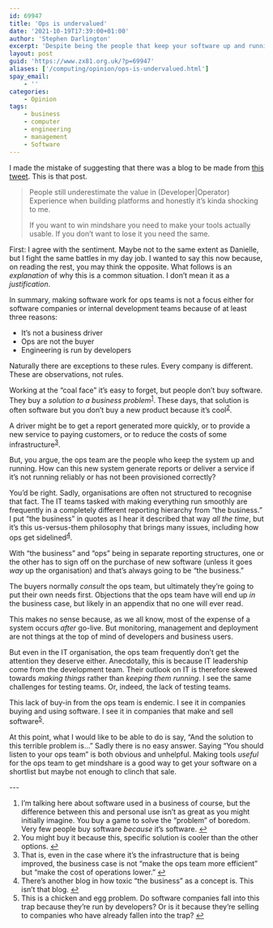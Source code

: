 ```yaml
---
id: 69947
title: 'Ops is undervalued'
date: '2021-10-19T17:39:00+01:00'
author: 'Stephen Darlington'
excerpt: 'Despite being the people that keep your software up and running, ops teams often don’t get the credit they deserve. Why?'
layout: post
guid: 'https://www.zx81.org.uk/?p=69947'
aliases: ['/computing/opinion/ops-is-undervalued.html']
spay_email:
    - ''
categories:
    - Opinion
tags:
    - business
    - computer
    - engineering
    - management
    - Software
---
```


<span style="font-size: revert; font-weight: 400;">I made the mistake of suggesting that there was a blog to be made from </span>[this tweet](https://twitter.com/endocrimes/status/1353735484862836745?s=21)<span style="font-size: revert; font-weight: 400;">. This is that post.</span>

> People still underestimate the value in (Developer|Operator) Experience when building platforms and honestly it’s kinda shocking to me.
> 
> If you want to win mindshare you need to make your tools actually usable. If you don’t want to lose it you need the same.

First: I agree with the sentiment. Maybe not to the same extent as Danielle, but I fight the same battles in my day job. I wanted to say this now because, on reading the rest, you may think the opposite. What follows is an *explanation* of why this is a common situation. I don’t mean it as a *justification*.

In summary, making software work for ops teams is not a focus either for software companies or internal development teams because of at least three reasons:

- It’s not a business driver
- Ops are not the buyer
- Engineering is run by developers

Naturally there are exceptions to these rules. Every company is different. These are observations, not rules.

Working at the “coal face” it’s easy to forget, but people don’t buy software. They buy a *solution to a business problem*<sup>[1](#fn1-27903 "see footnote")</sup>. These days, that solution is often software but you don’t buy a new product because it’s cool<sup>[2](#fn2-27903 "see footnote")</sup>.

A driver might be to get a report generated more quickly, or to provide a new service to paying customers, or to reduce the costs of some infrastructure<sup>[3](#fn3-27903 "see footnote")</sup>.

But, you argue, the ops team are the people who keep the system up and running. How can this new system generate reports or deliver a service if it’s not running reliably or has not been provisioned correctly?

You’d be right. Sadly, organisations are often not structured to recognise that fact. The IT teams tasked with making everything run smoothly are frequently in a completely different reporting hierarchy from “the business.” I put “the business” in quotes as I hear it described that way *all the time*, but it’s this us-versus-them philosophy that brings many issues, including how ops get sidelined<sup>[4](#fn4-27903 "see footnote")</sup>.

With “the business” and “ops” being in separate reporting structures, one or the other has to sign off on the purchase of new software (unless it goes *way* up the organisation) and that’s always going to be “the business.”

The buyers normally *consult* the ops team, but ultimately they’re going to put their own needs first. Objections that the ops team have will end up *in* the business case, but likely in an appendix that no one will ever read.

This makes no sense because, as we all know, most of the expense of a system occurs *after* go-live. But monitoring, management and deployment are not things at the top of mind of developers and business users.

But even in the IT organisation, the ops team frequently don’t get the attention they deserve either. Anecdotally, this is because IT leadership come from the development team. Their outlook on IT is therefore skewed towards *making things* rather than *keeping them running*. I see the same challenges for testing teams. Or, indeed, the lack of testing teams.

This lack of buy-in from the ops team is endemic. I see it in companies buying and using software. I see it in companies that make and sell software<sup>[5](#fn5-27903 "see footnote")</sup>.

At this point, what I would like to be able to do is say, “And the solution to this terrible problem is…” Sadly there is no easy answer. Saying “You should listen to your ops team” is both obvious and unhelpful. Making tools *useful* for the ops team to get mindshare is a good way to get your software on a shortlist but maybe not enough to clinch that sale.

<div class="footnotes">---

1. I’m talking here about software used in a business of course, but the difference between this and personal use isn’t as great as you might initially imagine. You buy a game to solve the “problem” of boredom. Very few people buy software *because* it’s software. [↩︎](#fnr1-27903 "return to article")
2. You might buy it because this, specific solution is cooler than the other options. [↩︎](#fnr2-27903 "return to article")
3. That is, even in the case where it’s the infrastructure that is being improved, the business case is not “make the ops team more efficient” but “make the cost of operations lower.” [↩︎](#fnr3-27903 "return to article")
4. There’s another blog in how toxic “the business” as a concept is. This isn’t that blog. [↩︎](#fnr4-27903 "return to article")
5. This is a chicken and egg problem. Do software companies fall into this trap because they’re run by developers? Or is it because they’re selling to companies who have already fallen into the trap? [↩︎](#fnr5-27903 "return to article")

</div>